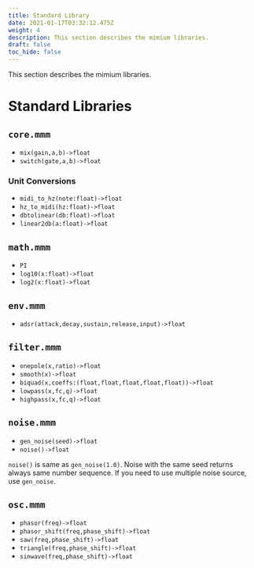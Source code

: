 ```yaml
---
title: Standard Library
date: 2021-01-17T03:32:12.475Z
weight: 4
description: This section describes the mimium libraries.
draft: false
toc_hide: false
---
```

This section describes the mimium libraries.

# Standard Libraries

## `core.mmm`

- `mix(gain,a,b)->float`
- `switch(gate,a,b)->float`

### Unit Conversions

- `midi_to_hz(note:float)->float`
- `hz_to_midi(hz:float)->float`
- `dbtolinear(db:float)->float`
- `linear2db(a:float)->float`

## `math.mmm`

- `PI`
- `log10(x:float)->float`
- `log2(x:float)->float`

## `env.mmm`

- `adsr(attack,decay,sustain,release,input)->float`

## `filter.mmm`

- `onepole(x,ratio)->float`
- `smooth(x)->float`
- `biquad(x,coeffs:(float,float,float,float,float))->float`
- `lowpass(x,fc,q)->float`
- `highpass(x,fc,q)->float`

## `noise.mmm`

- `gen_noise(seed)->float`
- `noise()->float`

`noise()` is same as `gen_noise(1.0)`. Noise with the same seed returns always same number sequence. If you need to use multiple noise source, use `gen_noise`.

## `osc.mmm`

- `phasor(freq)->float`
- `phasor_shift(freq,phase_shift)->float`
- `saw(freq,phase_shift)->float`
- `triangle(freq,phase_shift)->float`
- `sinwave(freq,phase_shift)->float`

